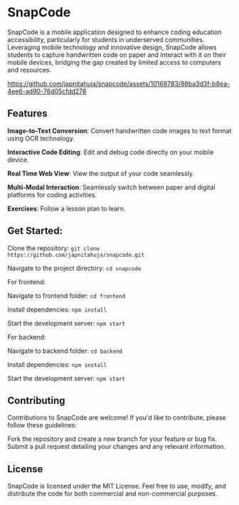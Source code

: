 # SnapCode

SnapCode is a mobile application designed to enhance coding education accessibility, particularly for students in underserved communities. Leveraging mobile technology and innovative design, SnapCode allows students to capture handwritten code on paper and interact with it on their mobile devices, bridging the gap created by limited access to computers and resources.

https://github.com/japnitahuja/snapcode/assets/10168783/88ba3d3f-b8ea-4ee6-ad90-76d05cfdd278

## Features
**Image-to-Text Conversion**: Convert handwritten code images to text format using OCR technology.

**Interactive Code Editing**: Edit and debug code directly on your mobile device.

**Real Time Web View**: View the output of your code seamlessly.

**Multi-Modal Interaction**: Seamlessly switch between paper and digital platforms for coding activities.

**Exercises**: Follow a lesson plan to learn.

## Get Started:

Clone the repository: `git clone https://github.com/japnitahuja/snapcode.git`

Navigate to the project directory: `cd snapcode`

For frontend:

Navigate to frontend folder: `cd frontend`

Install dependencies: `npm install`

Start the development server: `npm start`

For backend:

Navigate to backend folder: `cd backend`

Install dependencies: `npm install`

Start the development server: `npm start`

## Contributing
Contributions to SnapCode are welcome! If you'd like to contribute, please follow these guidelines:

Fork the repository and create a new branch for your feature or bug fix.
Submit a pull request detailing your changes and any relevant information.

## License
SnapCode is licensed under the MIT License. Feel free to use, modify, and distribute the code for both commercial and non-commercial purposes.

